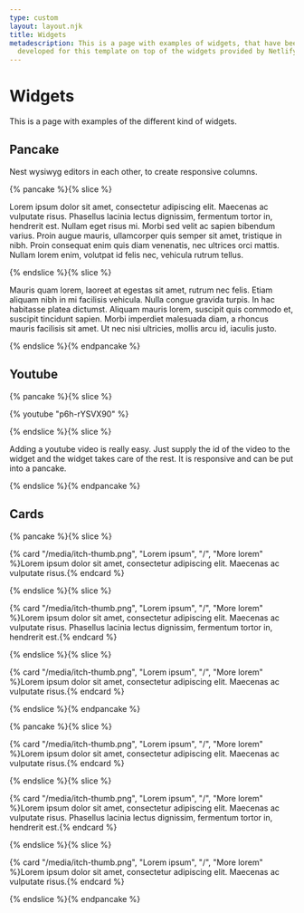 ```yaml
---
type: custom
layout: layout.njk
title: Widgets
metadescription: This is a page with examples of widgets, that have been
  developed for this template on top of the widgets provided by Netlify CMS.
---
```

# Widgets

This is a page with examples of the different kind of widgets.

## Pancake

Nest wysiwyg editors in each other, to create responsive columns.

{% pancake %}{% slice %}<p>Lorem ipsum dolor sit amet, consectetur adipiscing elit. Maecenas ac vulputate risus. Phasellus lacinia lectus dignissim, fermentum tortor in, hendrerit est. Nullam eget risus mi. Morbi sed velit ac sapien bibendum varius. Proin augue mauris, ullamcorper quis semper sit amet, tristique in nibh. Proin consequat enim quis diam venenatis, nec ultrices orci mattis. Nullam lorem enim, volutpat id felis nec, vehicula rutrum tellus.</p>{% endslice %}{% slice %}<p>Mauris quam lorem, laoreet at egestas sit amet, rutrum nec felis. Etiam aliquam nibh in mi facilisis vehicula. Nulla congue gravida turpis. In hac habitasse platea dictumst. Aliquam mauris lorem, suscipit quis commodo et, suscipit tincidunt sapien. Morbi imperdiet malesuada diam, a rhoncus mauris facilisis sit amet. Ut nec nisi ultricies, mollis arcu id, iaculis justo.</p>{% endslice %}{% endpancake %}

## Youtube

{% pancake %}{% slice %}<p>{% youtube "p6h-rYSVX90" %}</p>{% endslice %}{% slice %}<p>Adding a youtube video is really easy. Just supply the id of the video to the widget and the widget takes care of the rest. It is responsive and can be put into a pancake.</p>{% endslice %}{% endpancake %}

## Cards

{% pancake %}{% slice %}<p>{% card "/media/itch-thumb.png", "Lorem ipsum", "/", "More lorem" %}Lorem ipsum dolor sit amet, consectetur adipiscing elit. Maecenas ac vulputate risus.{% endcard %}</p>{% endslice %}{% slice %}<p>{% card "/media/itch-thumb.png", "Lorem ipsum", "/", "More lorem" %}Lorem ipsum dolor sit amet, consectetur adipiscing elit. Maecenas ac vulputate risus. Phasellus lacinia lectus dignissim, fermentum tortor in, hendrerit est.{% endcard %}</p>{% endslice %}{% slice %}<p>{% card "/media/itch-thumb.png", "Lorem ipsum", "/", "More lorem" %}Lorem ipsum dolor sit amet, consectetur adipiscing elit. Maecenas ac vulputate risus.{% endcard %}</p>{% endslice %}{% endpancake %}

{% pancake %}{% slice %}<p>{% card "/media/itch-thumb.png", "Lorem ipsum", "/", "More lorem" %}Lorem ipsum dolor sit amet, consectetur adipiscing elit. Maecenas ac vulputate risus.{% endcard %}</p>{% endslice %}{% slice %}<p>{% card "/media/itch-thumb.png", "Lorem ipsum", "/", "More lorem" %}Lorem ipsum dolor sit amet, consectetur adipiscing elit. Maecenas ac vulputate risus. Phasellus lacinia lectus dignissim, fermentum tortor in, hendrerit est.{% endcard %}</p>{% endslice %}{% slice %}<p>{% card "/media/itch-thumb.png", "Lorem ipsum", "/", "More lorem" %}Lorem ipsum dolor sit amet, consectetur adipiscing elit. Maecenas ac vulputate risus.{% endcard %}</p>{% endslice %}{% endpancake %}